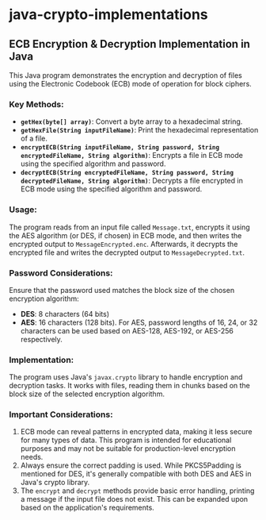 # java-crypto-implementations

## ECB Encryption & Decryption Implementation in Java

This Java program demonstrates the encryption and decryption of files using the Electronic Codebook (ECB) mode of operation for block ciphers.

### Key Methods:

- **`getHex(byte[] array)`**: Convert a byte array to a hexadecimal string.
- **`getHexFile(String inputFileName)`**: Print the hexadecimal representation of a file.
- **`encryptECB(String inputFileName, String password, String encryptedFileName, String algorithm)`**: Encrypts a file in ECB mode using the specified algorithm and password.
- **`decryptECB(String encryptedFileName, String password, String decryptedFileName, String algorithm)`**: Decrypts a file encrypted in ECB mode using the specified algorithm and password.

### Usage:

The program reads from an input file called `Message.txt`, encrypts it using the AES algorithm (or DES, if chosen) in ECB mode, and then writes the encrypted output to `MessageEncrypted.enc`. Afterwards, it decrypts the encrypted file and writes the decrypted output to `MessageDecrypted.txt`.

### Password Considerations:

Ensure that the password used matches the block size of the chosen encryption algorithm:
- **DES**: 8 characters (64 bits)
- **AES**: 16 characters (128 bits). For AES, password lengths of 16, 24, or 32 characters can be used based on AES-128, AES-192, or AES-256 respectively.

### Implementation:

The program uses Java's `javax.crypto` library to handle encryption and decryption tasks. It works with files, reading them in chunks based on the block size of the selected encryption algorithm.

### Important Considerations:

1. ECB mode can reveal patterns in encrypted data, making it less secure for many types of data. This program is intended for educational purposes and may not be suitable for production-level encryption needs.
2. Always ensure the correct padding is used. While PKCS5Padding is mentioned for DES, it's generally compatible with both DES and AES in Java's crypto library.
3. The `encrypt` and `decrypt` methods provide basic error handling, printing a message if the input file does not exist. This can be expanded upon based on the application's requirements.
